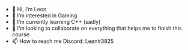 - 👋 Hi, I’m Leon
- 👀 I’m interested in Gaming
- 🌱 I’m currently learning C++ (sadly)
- 💞️ I’m looking to collaborate on everything that helps me to finish this course
- 📫 How to reach me Discord: Leøn#3825

<!---
Goennjamin/Goennjamin is a ✨ special ✨ repository because its `README.md` (this file) appears on your GitHub profile.
You can click the Preview link to take a look at your changes.
--->
